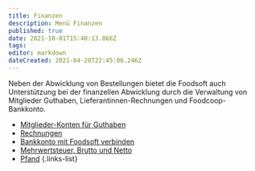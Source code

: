 ```yaml
---
title: Finanzen
description: Menü Finanzen
published: true
date: 2021-10-01T15:40:13.866Z
tags: 
editor: markdown
dateCreated: 2021-04-20T22:45:06.246Z
---
```


Neben der Abwicklung von Bestellungen bietet die Foodsoft auch Unterstützung bei der finanzellen Abwicklung durch die Verwaltung von Mitglieder Guthaben, Lieferantinnen-Rechnungen und Foodcoop-Bankkonto.

- [Mitglieder-Konten für Guthaben](accounts)
- [Rechnungen](invoices)
- [Bankkonto mit Foodsoft verbinden](bank-accounts)
- [Mehrwertsteuer, Brutto und Netto](value-added-tax)
- [Pfand](deposits)
{.links-list}